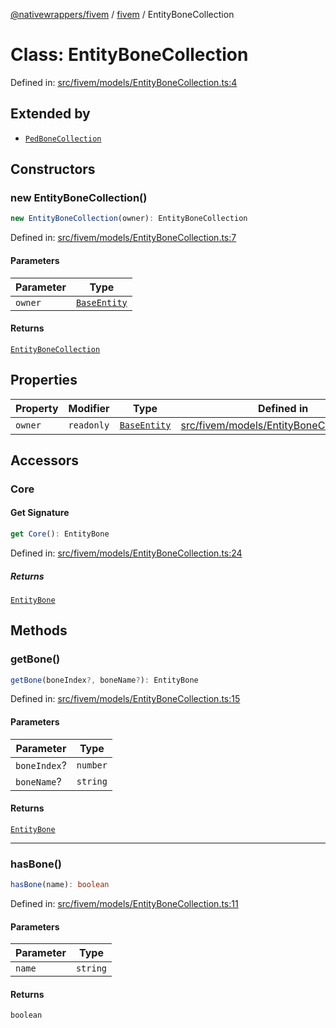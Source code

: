 [@nativewrappers/fivem](../../README.md) / [fivem](../README.md) / EntityBoneCollection

# Class: EntityBoneCollection

Defined in: [src/fivem/models/EntityBoneCollection.ts:4](https://github.com/nativewrappers/nativewrappers/blob/c639ec5cd28328d6b44c7ebf73de56bb1b4bef7d/src/fivem/models/EntityBoneCollection.ts#L4)

## Extended by

- [`PedBoneCollection`](PedBoneCollection.md)

## Constructors

### new EntityBoneCollection()

```ts
new EntityBoneCollection(owner): EntityBoneCollection
```

Defined in: [src/fivem/models/EntityBoneCollection.ts:7](https://github.com/nativewrappers/nativewrappers/blob/c639ec5cd28328d6b44c7ebf73de56bb1b4bef7d/src/fivem/models/EntityBoneCollection.ts#L7)

#### Parameters

| Parameter | Type |
| ------ | ------ |
| `owner` | [`BaseEntity`](BaseEntity.md) |

#### Returns

[`EntityBoneCollection`](EntityBoneCollection.md)

## Properties

| Property | Modifier | Type | Defined in |
| ------ | ------ | ------ | ------ |
| <a id="owner-1"></a> `owner` | `readonly` | [`BaseEntity`](BaseEntity.md) | [src/fivem/models/EntityBoneCollection.ts:5](https://github.com/nativewrappers/nativewrappers/blob/c639ec5cd28328d6b44c7ebf73de56bb1b4bef7d/src/fivem/models/EntityBoneCollection.ts#L5) |

## Accessors

### Core

#### Get Signature

```ts
get Core(): EntityBone
```

Defined in: [src/fivem/models/EntityBoneCollection.ts:24](https://github.com/nativewrappers/nativewrappers/blob/c639ec5cd28328d6b44c7ebf73de56bb1b4bef7d/src/fivem/models/EntityBoneCollection.ts#L24)

##### Returns

[`EntityBone`](EntityBone.md)

## Methods

### getBone()

```ts
getBone(boneIndex?, boneName?): EntityBone
```

Defined in: [src/fivem/models/EntityBoneCollection.ts:15](https://github.com/nativewrappers/nativewrappers/blob/c639ec5cd28328d6b44c7ebf73de56bb1b4bef7d/src/fivem/models/EntityBoneCollection.ts#L15)

#### Parameters

| Parameter | Type |
| ------ | ------ |
| `boneIndex`? | `number` |
| `boneName`? | `string` |

#### Returns

[`EntityBone`](EntityBone.md)

***

### hasBone()

```ts
hasBone(name): boolean
```

Defined in: [src/fivem/models/EntityBoneCollection.ts:11](https://github.com/nativewrappers/nativewrappers/blob/c639ec5cd28328d6b44c7ebf73de56bb1b4bef7d/src/fivem/models/EntityBoneCollection.ts#L11)

#### Parameters

| Parameter | Type |
| ------ | ------ |
| `name` | `string` |

#### Returns

`boolean`
